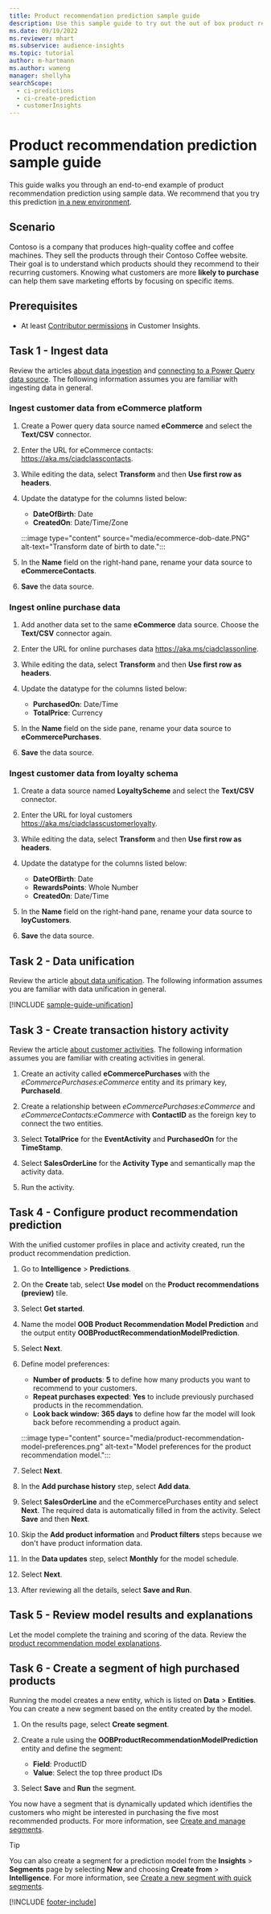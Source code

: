 ```yaml
---
title: Product recommendation prediction sample guide
description: Use this sample guide to try out the out of box product recommendation prediction model.
ms.date: 09/19/2022
ms.reviewer: mhart
ms.subservice: audience-insights
ms.topic: tutorial
author: m-hartmann
ms.author: wameng
manager: shellyha
searchScope: 
  - ci-predictions
  - ci-create-prediction
  - customerInsights
---
```


# Product recommendation prediction sample guide

This guide walks you through an end-to-end example of product recommendation prediction using sample data. We recommend that you try this prediction [in a new environment](manage-environments.md).

## Scenario

Contoso is a company that produces high-quality coffee and coffee machines. They sell the products through their Contoso Coffee website. Their goal is to understand which products should they recommend to their recurring customers. Knowing what customers are more **likely to purchase** can help them save marketing efforts by focusing on specific items.

## Prerequisites

- At least [Contributor permissions](permissions.md) in Customer Insights.

## Task 1 - Ingest data

Review the articles [about data ingestion](data-sources.md) and [connecting to a Power Query data source](connect-power-query.md). The following information assumes you are familiar with ingesting data in general.

### Ingest customer data from eCommerce platform

1. Create a Power query data source named **eCommerce** and select the **Text/CSV** connector.

1. Enter the URL for eCommerce contacts: https://aka.ms/ciadclasscontacts.

1. While editing the data, select **Transform** and then **Use first row as headers**.

1. Update the datatype for the columns listed below:
   - **DateOfBirth**: Date
   - **CreatedOn**: Date/Time/Zone

   :::image type="content" source="media/ecommerce-dob-date.PNG" alt-text="Transform date of birth to date.":::

1. In the **Name** field on the right-hand pane, rename your data source to **eCommerceContacts**.

1. **Save** the data source.

### Ingest online purchase data

1. Add another data set to the same **eCommerce** data source. Choose the **Text/CSV** connector again.

1. Enter the URL for online purchases data https://aka.ms/ciadclassonline.

1. While editing the data, select **Transform** and then **Use first row as headers**.

1. Update the datatype for the columns listed below:
   - **PurchasedOn**: Date/Time
   - **TotalPrice**: Currency

1. In the **Name** field on the side pane, rename your data source to **eCommercePurchases**.

1. **Save** the data source.

### Ingest customer data from loyalty schema

1. Create a data source named **LoyaltyScheme** and select the **Text/CSV** connector.

1. Enter the URL for loyal customers https://aka.ms/ciadclasscustomerloyalty.

1. While editing the data, select **Transform** and then **Use first row as headers**.

1. Update the datatype for the columns listed below:
   - **DateOfBirth**: Date
   - **RewardsPoints**: Whole Number
   - **CreatedOn**: Date/Time

1. In the **Name** field on the right-hand pane, rename your data source to **loyCustomers**.

1. **Save** the data source.

## Task 2 - Data unification

Review the article [about data unification](data-unification.md). The following information assumes you are familiar with data unification in general.

[!INCLUDE [sample-guide-unification](includes/sample-guide-unification.md)]

## Task 3 - Create transaction history activity

Review the article [about customer activities](activities.md). The following information assumes you are familiar with creating activities in general.

1. Create an activity called **eCommercePurchases** with the  *eCommercePurchases:eCommerce* entity and its primary key, **PurchaseId**.

1. Create a relationship between *eCommercePurchases:eCommerce* and *eCommerceContacts:eCommerce* with **ContactID** as the foreign key to connect the two entities.

1. Select **TotalPrice** for the **EventActivity** and **PurchasedOn** for the **TimeStamp**.

1. Select **SalesOrderLine** for the **Activity Type** and semantically map the activity data.

1. Run the activity.

## Task 4 - Configure product recommendation prediction

With the unified customer profiles in place and activity created, run the product recommendation prediction.

1. Go to **Intelligence** > **Predictions**.

1. On the **Create** tab, select **Use model** on the **Product recommendations (preview)** tile.

1. Select **Get started**.

1. Name the model **OOB Product Recommendation Model Prediction** and the output entity **OOBProductRecommendationModelPrediction**.

1. Select **Next**.

1. Define model preferences:
   - **Number of products**: **5** to define how many products you want to recommend to your customers.
   - **Repeat purchases expected**: **Yes** to include previously purchased products in the recommendation.
   - **Look back window:** **365 days** to define how far the model will look back before recommending a product again.

   :::image type="content" source="media/product-recommendation-model-preferences.png" alt-text="Model preferences for the product recommendation model.":::

1. Select **Next**.

1. In the **Add purchase history** step, select **Add data**.

1. Select **SalesOrderLine** and the eCommercePurchases entity and select **Next**. The required data is automatically filled in from the activity. Select **Save** and then **Next**.

1. Skip the **Add product information** and **Product filters** steps because we don't have product information data.

1. In the **Data updates** step, select **Monthly** for the model schedule.

1. Select **Next**.

1. After reviewing all the details, select **Save and Run**.

## Task 5 - Review model results and explanations

Let the model complete the training and scoring of the data. Review the [product recommendation model explanations](predict-transactional-churn.md#view-prediction-results).

## Task 6 - Create a segment of high purchased products

Running the model creates a new entity, which is listed on **Data** > **Entities**. You can create a new segment based on the entity created by the model.

1. On the results page, select **Create segment**.

1. Create a rule using the **OOBProductRecommendationModelPrediction** entity and define the segment:
   - **Field**: ProductID
   - **Value**: Select the top three product IDs

1. Select **Save** and **Run** the segment.

You now have a segment that is dynamically updated which identifies the customers who might be interested in purchasing the five most recommended products. For more information, see [Create and manage segments](segments.md).

> [!TIP]
> You can also create a segment for a prediction model from the **Insights** > **Segments** page by selecting **New** and choosing **Create from** > **Intelligence**. For more information, see [Create a new segment with quick segments](segment-quick.md).

[!INCLUDE [footer-include](includes/footer-banner.md)]
